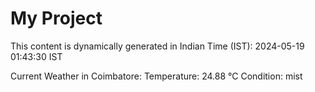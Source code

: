 # My Project

This content is dynamically generated in Indian Time (IST): 2024-05-19 01:43:30 IST


Current Weather in Coimbatore:
Temperature: 24.88 °C
Condition: mist
